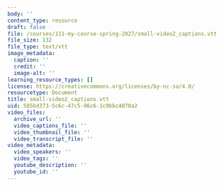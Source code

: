 ```yaml
---
body: ''
content_type: resource
draft: false
file: /courses/111-my-course-spring-2027/small-video2_captions.vtt
file_size: 132
file_type: text/vtt
image_metadata:
  caption: ''
  credit: ''
  image-alt: ''
learning_resource_types: []
license: https://creativecommons.org/licenses/by-nc-sa/4.0/
resourcetype: Document
title: small-video2_captions.vtt
uid: 585bd373-5c6c-47c5-96c6-1c9bbc4070a2
video_files:
  archive_url: ''
  video_captions_file: ''
  video_thumbnail_file: ''
  video_transcript_file: ''
video_metadata:
  video_speakers: ''
  video_tags: ''
  youtube_description: ''
  youtube_id: ''
---
```

